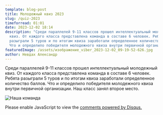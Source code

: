 ```yaml
---
template: blog-post
title: Молодежный квиз 2023
slug: /quiz-2023
timeforread: 01:01
date: 2023-12-02 18:14
description: "Среди параллелей 9-11 классов прошел интеллектуальный молодежный
  квиз. От каждого класса представлена команда в составе 6 человек. Ребята
  разыграли 5 туров и по итогам квиза заработали определенное количество баллов.
  Что и определило победителя молодежного квиза внутри первичной организации. "
featuredImage: /assets/изображение_viber_2023-12-02_09-19-52-626.jpg
author: Невдах Александр
---
```

Cреди параллелей 9-11 классов прошел интеллектуальный молодежный квиз. От каждого класса представлена команда в составе 6 человек. Ребята разыграли 5 туров и по итогам квиза заработали определенное количество баллов. Что и определило победителя молодежного квиза внутри первичной организации. Наш класс занял второе место.

![Наша команда](/assets/изображение_viber_2023-12-02_09-19-52-762.jpg "Наша команда")


<div id="disqus_thread"></div>
<script>
    /**
    *  RECOMMENDED CONFIGURATION VARIABLES: EDIT AND UNCOMMENT THE SECTION BELOW TO INSERT DYNAMIC VALUES FROM YOUR PLATFORM OR CMS.
    *  LEARN WHY DEFINING THESE VARIABLES IS IMPORTANT: https://disqus.com/admin/universalcode/#configuration-variables    */
    /*
    var disqus_config = function () {
    this.page.url = PAGE_URL;  // Replace PAGE_URL with your page's canonical URL variable
    this.page.identifier = PAGE_IDENTIFIER; // Replace PAGE_IDENTIFIER with your page's unique identifier variable
    };
    */
    (function() { // DON'T EDIT BELOW THIS LINE
    var d = document, s = d.createElement('script');
    s.src = 'https://blog-10a-stolin.disqus.com/embed.js';
    s.setAttribute('data-timestamp', +new Date());
    (d.head || d.body).appendChild(s);
    })();
</script>
<noscript>Please enable JavaScript to view the <a href="https://disqus.com/?ref_noscript">comments powered by Disqus.</a></noscript>